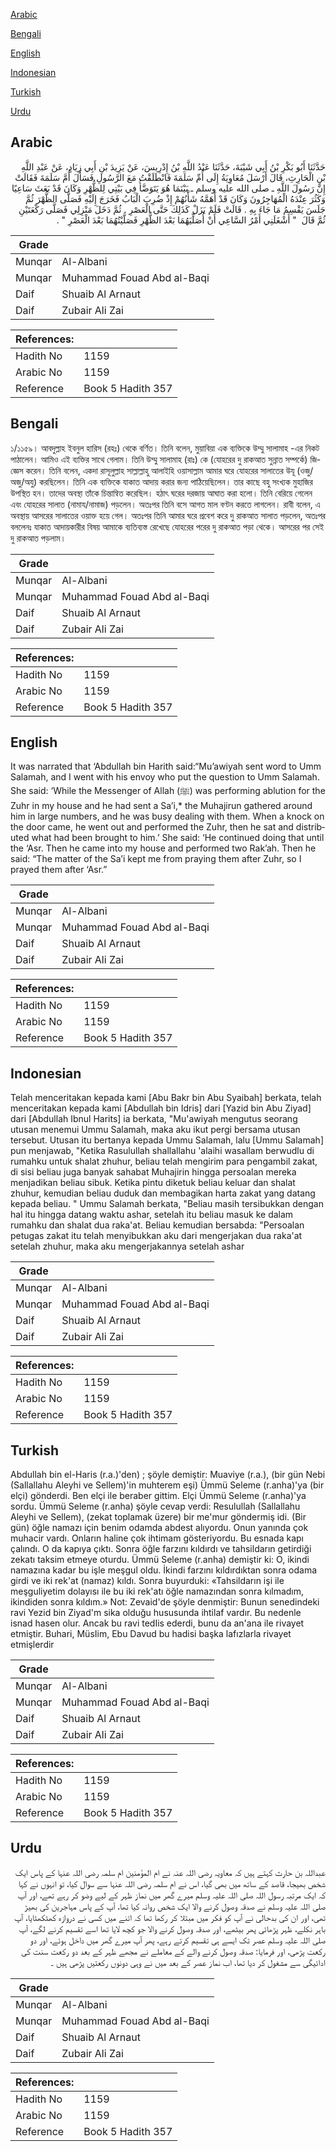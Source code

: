 [Arabic](#arabic)

[Bengali](#bengali)

[English](#english)

[Indonesian](#indonesian)

[Turkish](#turkish)

[Urdu](#urdu)

## Arabic


<div dir="rtl" lang="ar" style={{fontSize:'larger',backgroundColor:'#f8f9fa',padding:20}}>
حَدَّثَنَا أَبُو بَكْرِ بْنُ أَبِي شَيْبَةَ، حَدَّثَنَا عَبْدُ اللَّهِ بْنُ إِدْرِيسَ، عَنْ يَزِيدَ بْنِ أَبِي زِيَادٍ، عَنْ عَبْدِ اللَّهِ بْنِ الْحَارِثِ، قَالَ أَرْسَلَ مُعَاوِيَةُ إِلَى أُمِّ سَلَمَةَ فَانْطَلَقْتُ مَعَ الرَّسُولِ فَسَأَلَ أُمَّ سَلَمَةَ فَقَالَتْ إِنَّ رَسُولَ اللَّهِ ـ صلى الله عليه وسلم ـ بَيْنَمَا هُوَ يَتَوَضَّأُ فِي بَيْتِي لِلظُّهْرِ وَكَانَ قَدْ بَعَثَ سَاعِيًا وَكَثُرَ عِنْدَهُ الْمُهَاجِرُونَ وَكَانَ قَدْ أَهَمَّهُ شَأْنُهُمْ إِذْ ضُرِبَ الْبَابُ فَخَرَجَ إِلَيْهِ فَصَلَّى الظُّهْرَ ثُمَّ جَلَسَ يَقْسِمُ مَا جَاءَ بِهِ ‏.‏ قَالَتْ فَلَمْ يَزَلْ كَذَلِكَ حَتَّى الْعَصْرِ ‏.‏ ثُمَّ دَخَلَ مَنْزِلِي فَصَلَّى رَكْعَتَيْنِ ثُمَّ قَالَ ‏ "‏ أَشْغَلَنِي أَمْرُ السَّاعِي أَنْ أُصَلِّيَهُمَا بَعْدَ الظُّهْرِ فَصَلَّيْتُهُمَا بَعْدَ الْعَصْرِ ‏"‏ ‏.‏
</div>
<div style={{backgroundColor:'#f8f9fa',padding:20, marginBottom: 10}}><table> <thead> <tr> <th>Grade</th> <th></th> </tr> </thead> <tbody> <tr><td>Munqar</td><td>Al-Albani</td></tr><tr><td>Munqar</td><td>Muhammad Fouad Abd al-Baqi</td></tr><tr><td>Daif</td><td>Shuaib Al Arnaut</td></tr><tr><td>Daif</td><td>Zubair Ali Zai</td></tr></tbody></table><table> <thead> <tr> <th>References:</th> <th></th> </tr> </thead> <tbody><tr><td>Hadith No</td><td>1159</td></tr><tr><td>Arabic No</td><td>1159</td></tr><tr><td>Reference</td><td>Book 5 Hadith 357</td></tr></tbody></table></div>

## Bengali


<div dir="ltr" lang="bn" style={{fontSize:'larger',backgroundColor:'#f8f9fa',padding:20}}>
১/১১৫৯। আবদুল্লাহ ইবনুল হারিস (রহঃ) থেকে বর্ণিত। তিনি বলেন, মুয়াবিয়া এক ব্যক্তিকে উম্মু সালামাহ -এর নিকট পাঠালেন। আমিও এই ব্যক্তির সাথে গেলাম। তিনি উম্মু সালামাহ (রাঃ) কে (যোহরের দু রাকআত সুন্নাত সম্পর্কে) জিজ্ঞেস করেন। তিনি বলেন, একদা রাসূলুল্লাহ সাল্লাল্লাহু আলাইহি ওয়াসাল্লাম আমার ঘরে যোহরের সালাতের উযূ (ওজু/অজু/অযু) করছিলেন। তিনি এক ব্যক্তিকে যাকাত আদায় করার জন্য পাঠিয়েছিলেন। তার কাছে বহু সংখ্যক মুহাজির উপস্থিত হন। তাদের অবস্থা তাঁকে চিন্তান্বিত করেছিল। হঠাৎ ঘরের দরজায় আঘাত করা হলো। তিনি বেরিয়ে গেলেন এবং যোহরের সালাত (নামায/নামাজ) পড়লেন। অতঃপর তিনি বসে আগত মাল বণ্টন করতে লাগলেন। রাবী বলেন, এ অবস্থায় আসরের সালাতের ওয়াক্ত হয়ে গেল। অতঃপর তিনি আমার ঘরে প্রবেশ করে দু রাকআত সালাত পড়লেন, অতঃপর বললেনঃ যাকাত আদায়কারীর বিষয় আমাকে ব্যতিব্যস্ত রেখেছে যোহরের পরের দু রাকআত পড়া থেকে। আসরের পর সেই দু রাকআত পড়লাম।
</div>
<div style={{backgroundColor:'#f8f9fa',padding:20, marginBottom: 10}}><table> <thead> <tr> <th>Grade</th> <th></th> </tr> </thead> <tbody> <tr><td>Munqar</td><td>Al-Albani</td></tr><tr><td>Munqar</td><td>Muhammad Fouad Abd al-Baqi</td></tr><tr><td>Daif</td><td>Shuaib Al Arnaut</td></tr><tr><td>Daif</td><td>Zubair Ali Zai</td></tr></tbody></table><table> <thead> <tr> <th>References:</th> <th></th> </tr> </thead> <tbody><tr><td>Hadith No</td><td>1159</td></tr><tr><td>Arabic No</td><td>1159</td></tr><tr><td>Reference</td><td>Book 5 Hadith 357</td></tr></tbody></table></div>

## English


<div dir="ltr" lang="en" style={{fontSize:'larger',backgroundColor:'#f8f9fa',padding:20}}>
It was narrated that ‘Abdullah bin Harith said:“Mu’awiyah sent word to Umm Salamah, and I went with his envoy who put the question to Umm Salamah. She said: ‘While the Messenger of Allah (ﷺ) was performing ablution for the Zuhr in my house and he had sent a Sa’i,* the Muhajirun gathered around him in large numbers, and he was busy dealing with them. When a knock on the door came, he went out and performed the Zuhr, then he sat and distributed what had been brought to him.’ She said: ‘He continued doing that until the ‘Asr. Then he came into my house and performed two Rak’ah. Then he said: “The matter of the Sa’i kept me from praying them after Zuhr, so I prayed them after ‘Asr.”
</div>
<div style={{backgroundColor:'#f8f9fa',padding:20, marginBottom: 10}}><table> <thead> <tr> <th>Grade</th> <th></th> </tr> </thead> <tbody> <tr><td>Munqar</td><td>Al-Albani</td></tr><tr><td>Munqar</td><td>Muhammad Fouad Abd al-Baqi</td></tr><tr><td>Daif</td><td>Shuaib Al Arnaut</td></tr><tr><td>Daif</td><td>Zubair Ali Zai</td></tr></tbody></table><table> <thead> <tr> <th>References:</th> <th></th> </tr> </thead> <tbody><tr><td>Hadith No</td><td>1159</td></tr><tr><td>Arabic No</td><td>1159</td></tr><tr><td>Reference</td><td>Book 5 Hadith 357</td></tr></tbody></table></div>

## Indonesian


<div dir="ltr" lang="id" style={{fontSize:'larger',backgroundColor:'#f8f9fa',padding:20}}>
Telah menceritakan kepada kami [Abu Bakr bin Abu Syaibah] berkata, telah menceritakan kepada kami [Abdullah bin Idris] dari [Yazid bin Abu Ziyad] dari [Abdullah Ibnul Harits] ia berkata, "Mu'awiyah mengutus seorang utusan menemui Ummu Salamah, maka aku ikut pergi bersama utusan tersebut. Utusan itu bertanya kepada Ummu Salamah, lalu [Ummu Salamah] pun menjawab, "Ketika Rasulullah shallallahu 'alaihi wasallam berwudlu di rumahku untuk shalat zhuhur, beliau telah mengirim para pengambil zakat, di sisi beliau juga banyak sahabat Muhajirin hingga persoalan mereka menjadikan beliau sibuk. Ketika pintu diketuk beliau keluar dan shalat zhuhur, kemudian beliau duduk dan membagikan harta zakat yang datang kepada beliau. " Ummu Salamah berkata, "Beliau masih tersibukkan dengan hal itu hingga datang waktu ashar, setelah itu beliau masuk ke dalam rumahku dan shalat dua raka'at. Beliau kemudian bersabda: "Persoalan petugas zakat itu telah menyibukkan aku dari mengerjakan dua raka'at setelah zhuhur, maka aku mengerjakannya setelah ashar
</div>
<div style={{backgroundColor:'#f8f9fa',padding:20, marginBottom: 10}}><table> <thead> <tr> <th>Grade</th> <th></th> </tr> </thead> <tbody> <tr><td>Munqar</td><td>Al-Albani</td></tr><tr><td>Munqar</td><td>Muhammad Fouad Abd al-Baqi</td></tr><tr><td>Daif</td><td>Shuaib Al Arnaut</td></tr><tr><td>Daif</td><td>Zubair Ali Zai</td></tr></tbody></table><table> <thead> <tr> <th>References:</th> <th></th> </tr> </thead> <tbody><tr><td>Hadith No</td><td>1159</td></tr><tr><td>Arabic No</td><td>1159</td></tr><tr><td>Reference</td><td>Book 5 Hadith 357</td></tr></tbody></table></div>

## Turkish


<div dir="ltr" lang="tr" style={{fontSize:'larger',backgroundColor:'#f8f9fa',padding:20}}>
Abdullah bin el-Haris (r.a.)'den) ; şöyle demiştir: Muaviye (r.a.), (bir gün Nebi (Sallallahu Aleyhi ve Sellem)'in muhterem eşi) Ümmü Seleme (r.anha)'ya (bir elçi) gönderdi. Ben elçi ile beraber gittim. Elçi Ümmü Seleme (r.anha)'ya sordu. Ümmü Seleme (r.anha) şöyle cevap verdi: Resulullah (Sallallahu Aleyhi ve Sellem), (zekat toplamak üzere) bir me'mur göndermiş idi. (Bir gün) öğle namazı için benim odamda abdest alıyordu. Onun yanında çok muhacir vardı. Onların haline çok ihtimam gösteriyordu. Bu esnada kapı çalındı. O da kapıya çıktı. Sonra öğle farzını kıldırdı ve tahsildarın getirdiği zekatı taksim etmeye oturdu. Ümmü Seleme (r.anha) demiştir ki: O, ikindi namazına kadar bu işle meşgul oldu. İkindi farzını kıldırdıktan sonra odama girdi ve iki rek'at (namaz) kıldı. Sonra buyurduki: «Tahsildarın işi ile meşguliyetim dolayısı ile bu iki rek'atı öğle namazından sonra kılmadım, ikindiden sonra kıldım.» Not: Zevaid'de şöyle denmiştir: Bunun senedindeki ravi Yezid bin Ziyad'm sika olduğu hususunda ihtilaf vardır. Bu nedenle isnad hasen olur. Ancak bu ravi tedIis ederdi, bunu da an'ana ile rivayet etmiştir. Buhari, MüsIim, Ebu Davud bu hadisi başka lafızlarla rivayet etmişlerdir
</div>
<div style={{backgroundColor:'#f8f9fa',padding:20, marginBottom: 10}}><table> <thead> <tr> <th>Grade</th> <th></th> </tr> </thead> <tbody> <tr><td>Munqar</td><td>Al-Albani</td></tr><tr><td>Munqar</td><td>Muhammad Fouad Abd al-Baqi</td></tr><tr><td>Daif</td><td>Shuaib Al Arnaut</td></tr><tr><td>Daif</td><td>Zubair Ali Zai</td></tr></tbody></table><table> <thead> <tr> <th>References:</th> <th></th> </tr> </thead> <tbody><tr><td>Hadith No</td><td>1159</td></tr><tr><td>Arabic No</td><td>1159</td></tr><tr><td>Reference</td><td>Book 5 Hadith 357</td></tr></tbody></table></div>

## Urdu


<div dir="rtl" lang="ur" style={{fontSize:'larger',backgroundColor:'#f8f9fa',padding:20}}>
عبداللہ بن حارث کہتے ہیں کہ معاویہ رضی اللہ عنہ نے ام المؤمنین ام سلمہ رضی اللہ عنہا کے پاس ایک شخص بھیجا، قاصد کے ساتھ میں بھی گیا، اس نے ام سلمہ رضی اللہ عنہا سے سوال کیا، تو انہوں نے کہا کہ ایک مرتبہ رسول اللہ صلی اللہ علیہ وسلم میرے گھر میں نماز ظہر کے لیے وضو کر رہے تھے، اور آپ صلی اللہ علیہ وسلم نے صدقہ وصول کرنے والا ایک شخص روانہ کیا تھا، آپ کے پاس مہاجرین کی بھیڑ تھی، اور ان کی بدحالی نے آپ کو فکر میں مبتلا کر رکھا تھا کہ اتنے میں کسی نے دروازہ کھٹکھٹایا، آپ باہر نکلے، ظہر پڑھائی پھر بیٹھے، اور صدقہ وصول کرنے والا جو کچھ لایا تھا اسے تقسیم کرنے لگے، آپ صلی اللہ علیہ وسلم عصر تک ایسے ہی تقسیم کرتے رہے، پھر آپ میرے گھر میں داخل ہوئے، اور دو رکعت پڑھی، اور فرمایا: صدقہ وصول کرنے والے کے معاملے نے مجھے ظہر کے بعد دو رکعت سنت کی ادائیگی سے مشغول کر دیا تھا، اب نماز عصر کے بعد میں نے وہی دونوں رکعتیں پڑھی ہیں ۔
</div>
<div style={{backgroundColor:'#f8f9fa',padding:20, marginBottom: 10}}><table> <thead> <tr> <th>Grade</th> <th></th> </tr> </thead> <tbody> <tr><td>Munqar</td><td>Al-Albani</td></tr><tr><td>Munqar</td><td>Muhammad Fouad Abd al-Baqi</td></tr><tr><td>Daif</td><td>Shuaib Al Arnaut</td></tr><tr><td>Daif</td><td>Zubair Ali Zai</td></tr></tbody></table><table> <thead> <tr> <th>References:</th> <th></th> </tr> </thead> <tbody><tr><td>Hadith No</td><td>1159</td></tr><tr><td>Arabic No</td><td>1159</td></tr><tr><td>Reference</td><td>Book 5 Hadith 357</td></tr></tbody></table></div>